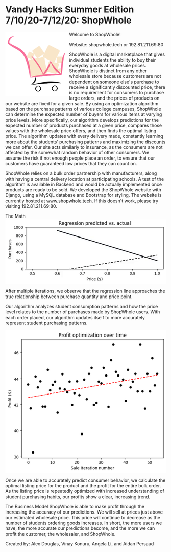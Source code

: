 # Vandy Hacks Summer Edition 7/10/20-7/12/20: ShopWhole

<img align="left" width="200" height="200" src="https://github.com/adouglas24/ShopWhole/blob/master/boga-project/static/shopwhole-transparent.png"> Welcome to ShopWhole!

Website: shopwhole.tech or 192.81.211.69:80

ShopWhole is a digital marketplace that gives individual students the ability to buy their everyday goods at wholesale prices. ShopWhole is distinct from any other wholesale store because customers are not dependent on someone else's purchase to receive a significantly discounted price, there is no requirement for consumers to purchase large orders, and the prices of products on our website are fixed for a given sale. By using an optimization algorithm based on the purchase patterns of various college campuses, ShopWhole can determine the expected number of buyers for various items at varying price levels. More specifically, our algorithm develops predictions for the expected number of products purchased at a given price, compares those values with the wholesale price offers, and then finds the optimal listing price. The algorithm updates with every delivery made, constantly learning more about the students’ purchasing patterns and maximizing the discounts we can offer. Our site acts similarly to insurance, as the consumers are not affected by the somewhat random behavior of other consumers. We assume the risk if not enough people place an order, to ensure that our customers have guaranteed low prices that they can count on. 

ShopWhole relies on a bulk order partnership with manufacturers, along with having a central delivery location at participating schools. 
A test of the algorithm is available in Backend and would be actually implemented once products are ready to be sold. We developed the ShopWhole website with Django, using a MySQL database and Bootstrap for styling. The website is currently hosted at www.shopwhole.tech. If this doesn't work, please try visiting 192.81.211.69:80.


The Math
<img align="center" src="https://github.com/adouglas24/ShopWhole/blob/master/boga-project/static/visualization.gif">

After multiple iterations, we observe that the regression line approaches the true relationship between purchase quantity and price point.


Our algorithm analyzes student consumption patterns and how the price level relates to the number of purchases made by ShopWhole users. With each order placed, our algorithm updates itself to more accurately represent student purchasing patterns.


<img align="center" src="https://github.com/adouglas24/ShopWhole/blob/master/boga-project/static/profitoptimization.png">


Once we are able to accurately predict consumer behavior, we calculate the optimal listing price for the product and the profit for the entire bulk order. As the listing price is repeatedly optimized with increased understanding of student purchasing habits, our profits show a clear, increasing trend.

The Business Model
ShopWhole is able to make profit through the increasing the accuracy of our predictions. We will sell at prices just above our estimated wholesale price. This price will continue to decrease as the number of students ordering goods increases. In short, the more users we have, the more accurate our predictions become, and the more we can profit the customer, the wholesaler, and ShopWhole.


Created by: Alex Douglas, Vinay Konuru, Angela Li, and Aidan Persaud
